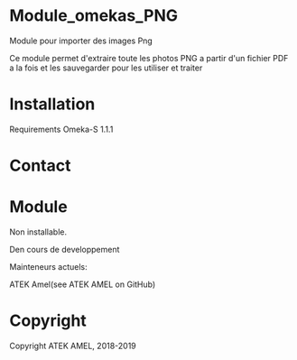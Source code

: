 # Module_omekas_PNG
Module pour importer des images Png 

Ce module permet d'extraire toute les photos PNG a partir d'un fichier PDF a la fois et les sauvegarder pour les utiliser et traiter 

# Installation

Requirements Omeka-S 1.1.1

# Contact

# Module

Non installable.

Den cours de developpement 

Mainteneurs actuels:

ATEK Amel(see ATEK AMEL on GitHub)

# Copyright


Copyright ATEK AMEL, 2018-2019
